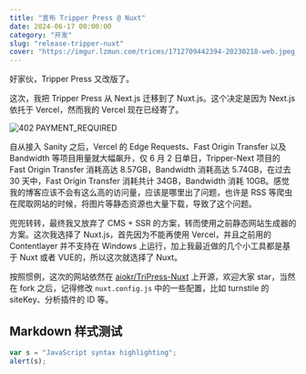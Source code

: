```yaml
---
title: "宣布 Tripper Press @ Nuxt"
date: 2024-06-17 00:00:00
category: "开发"
slug: "release-tripper-nuxt"
cover: "https://imgur.lzmun.com/tricms/1712709442394-20230218-web.jpeg_itp"
---
```


好家伙，Tripper Press 又改版了。

这次，我把 Tripper Press 从 Next.js 迁移到了 Nuxt.js。这个决定是因为 Next.js 依托于 Vercel，然而我的 Vercel 现在已经寄了。

![402 PAYMENT_REQUIRED](https://imgur.lzmun.com/tricms/1718632444912-Snipaste_2024-06-17_21-53-55.png_itp)

自从接入 Sanity 之后，Vercel 的 Edge Requests、Fast Origin Transfer 以及 Bandwidth 等项目用量就大幅飙升，仅 6 月 2 日单日，Tripper-Next 项目的 Fast Origin Transfer 消耗高达 8.57GB，Bandwidth 消耗高达 5.74GB，在过去 30 天中，Fast Origin Transfer 消耗共计 34GB，Bandwidth 消耗 10GB。感觉我的博客应该不会有这么高的访问量，应该是哪里出了问题，也许是 RSS 等爬虫在爬取网站的时候，将图片等静态资源也大量下载，导致了这个问题。

兜兜转转，最终我又放弃了 CMS + SSR 的方案，转而使用之前静态网站生成器的方案。这次我选择了 Nuxt.js，首先因为不能再使用 Vercel，并且之前用的 Contentlayer 并不支持在 Windows 上运行，加上我最近做的几个小工具都是基于 Nuxt 或者 VUE的，所以这次就选择了 Nuxt。

按照惯例，这次的网站依然在 [aiokr/TriPress-Nuxt](https://github.com/aiokr/TriPress-Nuxt) 上开源，欢迎大家 star，当然在 fork 之后，记得修改 `nuxt.config.js` 中的一些配置，比如 turnstile 的 siteKey、分析插件的 ID 等。

## Markdown 样式测试

```javascript
var s = "JavaScript syntax highlighting";
alert(s);
```